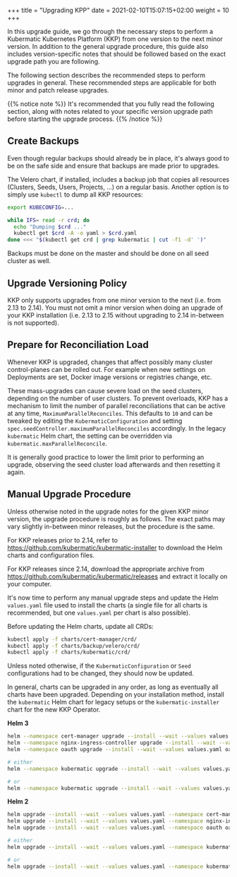 +++
title = "Upgrading KPP"
date = 2021-02-10T15:07:15+02:00 
weight = 10
+++

In this upgrade guide, we go through the necessary steps to perform a Kubermatic Kubernetes Platform (KKP) from one version to the next minor version. In addition to the general upgrade procedure, this guide also includes version-specific notes that should be followed based on the exact upgrade path you are following. 

The following section describes the recommended steps to perform upgrades in general. These recommended steps are applicable for both minor and patch release upgrades.

{{% notice note %}}
It's recommended that you fully read the following section, along with notes related to your specific version upgrade path before starting the upgrade process.
{{% /notice %}}

## Create Backups

Even though regular backups should already be in place, it's always good to be
on the safe side and ensure that backups are made prior to upgrades.

The Velero chart, if installed, includes a backup job that copies all resources
(Clusters, Seeds, Users, Projects, ...) on a regular basis. Another option is
to simply use `kubectl` to dump all KKP resources:

```bash
export KUBECONFIG=...

while IFS= read -r crd; do
  echo "Dumping $crd ..."
  kubectl get $crd -A -o yaml > $crd.yaml
done <<< "$(kubectl get crd | grep kubermatic | cut -f1 -d' ')"
```

Backups must be done on the master and should be done on all seed cluster as
well.

## Upgrade Versioning Policy

KKP only supports upgrades from one minor version to the next (i.e. from 2.13 to 2.14).
You must not omit a minor version when doing an upgrade of your KKP installation
(i.e. 2.13 to 2.15 without upgrading to 2.14 in-between is not supported).

## Prepare for Reconciliation Load

Whenever KKP is upgraded, changes that affect possibly many cluster control-planes
can be rolled out. For example when new settings on Deployments are set, Docker
image versions or registries change, etc.

These mass-upgrades can cause severe load on the seed clusters, depending on the
number of user clusters. To prevent overloads, KKP has a mechanism to limit the
number of parallel reconciliations that can be active at any time,
`MaximumParallelReconciles`. This defaults to `10` and can be tweaked by editing
the `KubermaticConfiguration` and setting `spec.seedController.maximumParallelReconciles`
accordingly. In the legacy `kubermatic` Helm chart, the setting can be overridden
via `kubermatic.maxParallelReconcile`.

It is generally good practice to lower the limit prior to performing an upgrade,
observing the seed cluster load afterwards and then resetting it again.

## Manual Upgrade Procedure

Unless otherwise noted in the upgrade notes for the given KKP minor version, the
upgrade procedure is roughly as follows. The exact paths may vary slightly
in-between minor releases, but the procedure is the same.

For KKP releases prior to 2.14, refer to https://github.com/kubermatic/kubermatic-installer
to download the Helm charts and configuration files.

For KKP releases since 2.14, download the appropriate archive from
https://github.com/kubermatic/kubermatic/releases and extract it locally on your
computer.

It's now time to perform any manual upgrade steps and update the Helm `values.yaml`
file used to install the charts (a single file for all charts is recommended, but
one `values.yaml` per chart is also possible).

Before updating the Helm charts, update all CRDs:

```bash
kubectl apply -f charts/cert-manager/crd/
kubectl apply -f charts/backup/velero/crd/
kubectl apply -f charts/kubermatic/crd/
```

Unless noted otherwise, if the `KubermaticConfiguration` or `Seed` configurations
had to be changed, they should now be updated.

In general, charts can be upgraded in any order, as long as eventually all
charts have been upgraded. Depending on your installation method, install the
`kubermatic` Helm chart for legacy setups or the `kubermatic-installer` chart for
the new KKP Operator.

**Helm 3**

```bash
helm --namespace cert-manager upgrade --install --wait --values values.yaml cert-manager charts/cert-manager/
helm --namespace nginx-ingress-controller upgrade --install --wait --values values.yaml nginx-ingress-controller charts/nginx-ingress-controller/
helm --namespace oauth upgrade --install --wait --values values.yaml oauth charts/oauth/

# either
helm --namespace kubermatic upgrade --install --wait --values values.yaml kubermatic-operator charts/kubermatic-operator/

# or
helm --namespace kubermatic upgrade --install --wait --values values.yaml kubermatic charts/kubermatic/
```

**Helm 2**

```bash
helm upgrade --install --wait --values values.yaml --namespace cert-manager cert-manager charts/cert-manager/
helm upgrade --install --wait --values values.yaml --namespace nginx-ingress-controller nginx-ingress-controller charts/nginx-ingress-controller/
helm upgrade --install --wait --values values.yaml --namespace oauth oauth charts/oauth/

# either
helm upgrade --install --wait --values values.yaml --namespace kubermatic kubermatic-operator charts/kubermatic-operator/

# or
helm upgrade --install --wait --values values.yaml --namespace kubermatic kubermatic charts/kubermatic/
```
